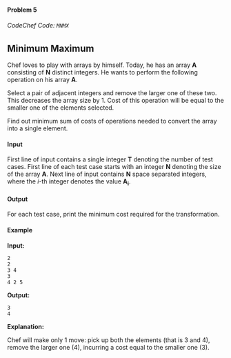 #### Problem 5
###### CodeChef Code: `MNMX`
## Minimum Maximum

Chef loves to play with arrays by himself. Today, he has an array **A** consisting of **N** distinct integers. He wants to perform the following operation on his array **A**.

Select a pair of adjacent integers and remove the larger one of these two. This decreases the array size by 1. Cost of this operation will be equal to the smaller one of the elements selected.

Find out minimum sum of costs of operations needed to convert the array into a single element.

#### Input

First line of input contains a single integer **T** denoting the number of test cases. First line of each test case starts with an integer **N** denoting the size of the array **A**. Next line of input contains **N** space separated integers, where the *i*-th integer denotes the value **A<sub>i</sub>**.

#### Output

For each test case, print the minimum cost required for the transformation.

#### Example

**Input:**

    2
    2
    3 4
    3
    4 2 5

**Output:**

    3
    4

**Explanation:**

Chef will make only 1 move: pick up both the elements (that is 3 and 4), remove the larger one (4), incurring a cost equal to the smaller one (3).
